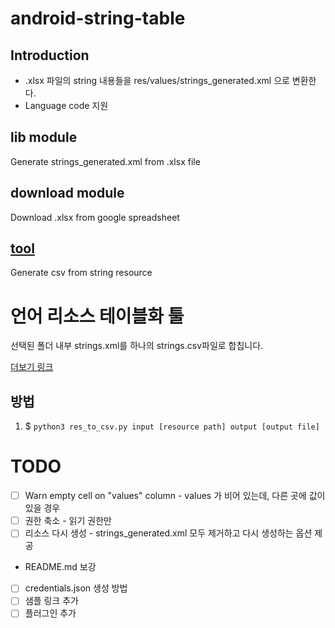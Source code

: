 # android-string-table

## Introduction
- .xlsx 파일의 string 내용들을 res/values/strings_generated.xml 으로 변환한다.
- Language code 지원



## lib module 
Generate strings_generated.xml from .xlsx file

## download module 
Download .xlsx from google spreadsheet

## [tool](tool/readme.md)
Generate csv from string resource

# 언어 리소스 테이블화 툴
선택된 폴더 내부 strings.xml를 하나의 strings.csv파일로 합칩니다.

[더보기 링크](tool/readme.md)

## 방법
1. $ `python3 res_to_csv.py input [resource path] output [output file]`


# TODO
- [ ] Warn empty cell on "values" column - values 가 비어 있는데, 다른 곳에 값이 있을 경우
- [ ] 권한 축소 - 읽기 권한만
- [ ] 리소스 다시 생성 - strings_generated.xml 모두 제거하고 다시 생성하는 옵션 제공

- README.md 보강
- [ ] credentials.json 생성 방법
- [ ] 샘플 링크 추가
- [ ] 플러그인 추가
